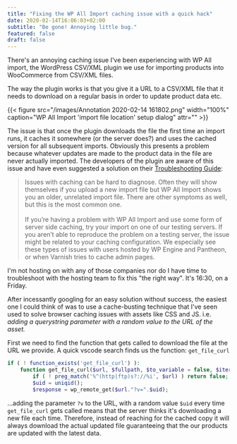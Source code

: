 ```yaml
---
title: "Fixing the WP All Import caching issue with a quick hack"
date: 2020-02-14T16:06:03+02:00
subtitle: "Be gone! Annoying little bug."
featured: false
draft: false
---
```


There's an annoying caching issue I've been experiencing with WP All import, the WordPress CSV/XML plugin we use for importing products into WooCommerce from CSV/XML files.

The way the plugin works is that you give it a URL to a CSV/XML file that it needs to download on a regular basis in order to update product data etc.

{{< figure src="/images/Annotation 2020-02-14 161802.png" width="100%" caption="WP All Import 'import file location' setup dialog" attr="" >}}

The issue is that once the plugin downloads the file the first time an import runs, it caches it somewhere (or the server does?) and uses the cached version for all subsequent imports. Obviously this presents a problem because whatever updates are made to the product data in the file are never actually imported. The developers of the plugin are aware of this issue and have even suggested a solution on their [Troubleshooting Guide](http://www.wpallimport.com/documentation/troubleshooting/common-issues/):

> Issues with caching can be hard to diagnose. Often they will show themselves if you upload a new import file but WP All Import shows you an older, unrelated import file. There are other symptoms as well, but this is the most common one.<br><br>If you’re having a problem with WP All Import and use some form of server side caching, try your import on one of our testing servers. If you aren’t able to reproduce the problem on a testing server, the issue might be related to your caching configuration. We especially see these types of issues with users hosted by WP Engine and Pantheon, or when Varnish tries to cache admin pages.

I'm not hosting on with any of those companies nor do I have time to troubleshoot with the hosting team to fix this "the right way". It's 16:30, on a Friday.

After incessantly googling for an easy solution without success, the easiest one I could think of was to use a cache-busting technique that I've seen used to solve browser caching issues with assets like CSS and JS. i.e. _adding a querystring parameter with a random value to the URL of the asset._

First we need to find the function that gets called to download the file at the URL we provide. A quick vscode search finds us the function: `get_file_curl`

```php
if ( ! function_exists('get_file_curl') ):
	function get_file_curl($url, $fullpath, $to_variable = false, $iteration = false) {
		if ( ! preg_match('%^(http|ftp)s?://%i', $url) ) return false;
		$uid = uniqid();
        $response = wp_remote_get($url."?v=".$uid);
```

...adding the parameter `?v` to the URL, with a random value `$uid` every time `get_file_curl` gets called means that the server thinks it's downloading a new file each time. Therefore, instead of reaching for the cached copy it will always download the actual updated file guaranteeing that the our products are updated with the latest data.
